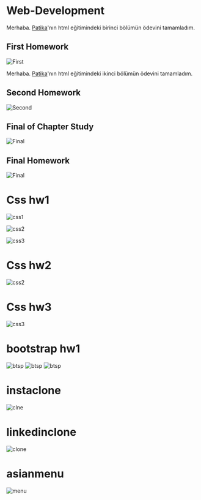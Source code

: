 # Web-Development

Merhaba. [Patika](https://www.patika.dev/tr)'nın html eğitimindeki birinci bölümün ödevini tamamladım.

## First Homework
![First](/images/%C3%B6dev1.PNG)


Merhaba. [Patika](https://www.patika.dev/tr)'nın html eğitimindeki ikinci bölümün ödevini tamamladım.

## Second Homework
![Second](/images/%C3%B6dev2.PNG )


## Final of Chapter Study

![Final](/images/%C3%B6dev3.PNG)




## Final Homework

![Final](/images/final.PNG)



# Css hw1

![css1](/images/1.PNG)

![css2](/images/2.PNG)

![css3](/images/3.PNG)



# Css hw2

![css2](/images/google.PNG)



# Css hw3

![css3](./images/googlee.PNG)

# bootstrap hw1

![btsp](./images/b1.PNG)
![btsp](./images/b2.PNG)
![btsp](./images/b3.PNG)


# instaclone

![clne](./images/ii.PNG)


# linkedinclone

![clone](./images/iii.PNG)



# asianmenu

![menu](./images/asian.PNG)